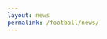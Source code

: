 ```yaml
---
layout: news
permalink: /football/news/
---
```


<style>
    .Post {
        border-bottom: 1px solid #ddd;
        padding: 10px;
        margin-bottom: 15px;
        font-family: ui-serif, sans-serif;
        font-size: 18px;
    }
    #post-title {
        font-weight: bold;
        font-family: helvetica, sans-serif;
    }
    #first-paragraph {
        font-size: inherit;
        line-height: 26px;
    }
    #post-title a {
        text-decoration: none;
        color: #000;
    }
    #post-quotes {
        margin-top: 10px;
        color: #000;
        font-size: inherit;
        line-height: 26px;
    }
</style>

<div id="articles-container"></div>

<script>
async function fetchArticles() {
    const rssSourceMap = {
        "https://www.molineux.news/news/feed/": "Molineux News",
        "https://www.wearepalace.uk/feed/": "We Are Palace",
        "https://www.westhamzone.com/feed/": "West Ham Zone",
        "https://arseblog.news/feed/": "Arseblog News",
        "https://www.astonvilla.news/feed/": "Aston Villa News",
        "https://cityxtra.co.uk/feed/": "City Xtra",
        "https://www.geordiebootboys.com/feed/": "Geordie Boot Boys",
        "https://www.getfootballnewsgermany.com/feed/atom/": "Get Football News Germany",
        "https://www.goodisonnews.com/feed/": "Goodison News",
        "https://hammyend.com/index.php/feed/": "HammyEnd",
        "https://www.managingmadrid.com/rss/current.xml": "Managing Madrid",
        "https://www.nottinghamforest.news/feed/": "Nottingham Forest News",
        "https://www.spurs-web.com/wp-json/feed/v1/posts": "The Spurs Web",
        "https://www.thechelseachronicle.com/news/feed/": "The Chelsea Chronicle",
        "https://www.wearebrighton.com/newsopinion/feed/": "We Are Brighton",
        "http://newsrss.bbc.co.uk/rss/sportonline_uk_edition/football/rss.xml": "BBC Sport"
    };

    const blacklist = ["pundit", "match report", "round-up", "Jason Cundy", "Joe Cole", "Robbie Savage", "Neil Lennon", "Ian Darke", "opinion", "Alan Shearer", "Simon Jordan", "player ratings"];
    const articlesContainer = document.getElementById("articles-container");
    const parser = new DOMParser();
    let allArticles = [];

    let rssFetches = Object.keys(rssSourceMap).map(async (rssUrl) => {
        try {
            const rssResponse = await fetch(rssUrl);
            const rssText = await rssResponse.text();
            const xml = parser.parseFromString(rssText, "text/xml");

            const items = Array.from(xml.querySelectorAll("item")).slice(0, 10);
            let sourceName = rssSourceMap[rssUrl];

            let articleFetches = items.map(async (item) => {
                let title = item.querySelector("title").textContent;
                let url = item.querySelector("link").textContent;
                let pubDate = item.querySelector("pubDate") ? new Date(item.querySelector("pubDate").textContent) : new Date();

                if (blacklist.some(word => title.toLowerCase().includes(word.toLowerCase()))) {
                    return;
                }

                try {
                    const articleResponse = await fetch(url);
                    const articleText = await articleResponse.text();
                    const articleDoc = parser.parseFromString(articleText, "text/html");

                    let articleBody = articleDoc.querySelector(".post-content, .entry-content, .single-post");
                    if (!articleBody) return;

                    let paragraphs = Array.from(articleBody.querySelectorAll("p"))
                        .map(p => p.textContent.trim())
                        .filter(p => p.length > 20);

                    let firstParagraph = paragraphs.length > 0 ? paragraphs[0] : "";

                    // **Ensure quotes are ONLY taken from the same article**
                    let quoteParagraphs = paragraphs.filter(p =>
                        (p.match(/["“”']/) || p.includes("According to") || p.includes("Speaking to") || p.includes("reported")) &&
                        articleText.includes(p) // Verify quote exists within the fetched page
                    );

                    if (quoteParagraphs.length === 0) return;

                    allArticles.push({ title, sourceName, url, pubDate, firstParagraph, quoteParagraphs });
                } catch (error) {
                    console.error("Error fetching article:", url, error);
                }
            });

            await Promise.all(articleFetches);
        } catch (error) {
            console.error("Error fetching RSS feed:", rssUrl, error);
        }
    });

    await Promise.all(rssFetches);

    allArticles.sort((a, b) => b.pubDate - a.pubDate);

    let fragment = document.createDocumentFragment();

    allArticles.forEach(article => {
        let postDiv = document.createElement("div");
        postDiv.classList.add("Post");

        let titleDiv = document.createElement("div");
        titleDiv.id = "post-title";
        let titleLink = document.createElement("a");
        titleLink.href = article.url;
        titleLink.id = "post-url";
        titleLink.textContent = article.title;
        titleDiv.appendChild(titleLink);

        let sourceDiv = document.createElement("div");
        sourceDiv.id = "post-source";
        sourceDiv.textContent = `${article.sourceName}`;

        let timeDiv = document.createElement("div");
        timeDiv.id = "post-time";
        timeDiv.textContent = `${article.pubDate.toLocaleString()}`;

        let firstParagraphDiv = document.createElement("div");
        firstParagraphDiv.id = "first-paragraph";
        firstParagraphDiv.innerHTML = `<p>${article.firstParagraph}</p>`;

        let quotesDiv = document.createElement("div");
        quotesDiv.id = "post-quotes";
        quotesDiv.innerHTML = article.quoteParagraphs.map(p => `<p>${p}</p>`).join("");

        let copyButton = document.createElement("button");
        copyButton.textContent = "Copy";
        copyButton.addEventListener("click", () => copyToClipboard(article));

        postDiv.appendChild(titleDiv);
        postDiv.appendChild(sourceDiv);
        postDiv.appendChild(timeDiv);
        postDiv.appendChild(firstParagraphDiv);
        postDiv.appendChild(quotesDiv);
        postDiv.appendChild(copyButton);
        fragment.appendChild(postDiv);
    });

    articlesContainer.appendChild(fragment);
}

// **Copy function**
function copyToClipboard(article) {
    let markdownText = `> ${article.firstParagraph}\n> \n`;

    article.quoteParagraphs.forEach(quote => {
        markdownText += `> ${quote}\n> \n`;
    });

    markdownText += `\n${article.url}`;

    navigator.clipboard.writeText(markdownText).then(() => {
        alert("Copied to clipboard!");
    }).catch(err => {
        console.error("Error copying to clipboard: ", err);
    });
}

// Run on page load
fetchArticles();
</script>
